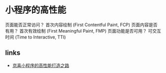 # 小程序的高性能

页面能否正常访问？ 首次内容绘制 (First Contentful Paint, FCP)
页面内容是否有用？ 首次有效绘制 (First Meaningful Paint, FMP)
页面功能是否可用？ 可交互时间 (Time to Interactive, TTI)

## links

- [京喜小程序的高性能打造之路](https://mp.weixin.qq.com/s/nXModRImp4H7iisMQSc2Wg)
